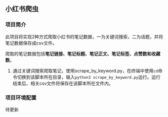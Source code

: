 ## 小红书爬虫
### 项目简介
此项目将实现2种方式爬取小红书的笔记数据，一为关键词搜索，二为话题，并将笔记数据保存成csv文件。

爬取的笔记数据包括<b>笔记链接、笔记标题、笔记正文、笔记标签、点赞数和收藏数</b>。

1. 通过关键词搜索爬取笔记，使用scrape_by_keyword.py，在终端中使用```cd```命令切换到该脚本所在目录，输入```python3 scrape_by_keyword.py```运行。运行结束后，相关csv文件将保存在该脚本所在文件内。

### 项目环境配置
待更新